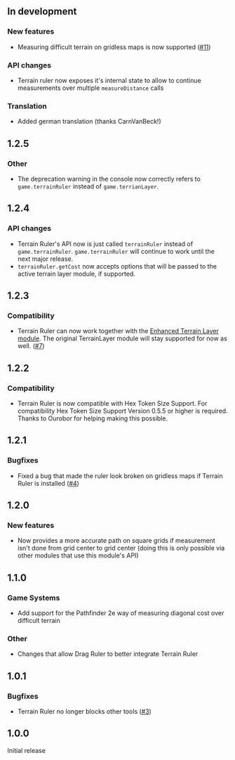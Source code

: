## In development
### New features
- Measuring difficult terrain on gridless maps is now supported ([#11](https://github.com/manuelVo/foundryvtt-terrain-ruler/issues/11))

### API changes
- Terrain ruler now exposes it's internal state to allow to continue measurements over multiple `measureDistance` calls

### Translation
- Added german translation (thanks CarnVanBeck!)



## 1.2.5
### Other
- The deprecation warning in the console now correctly refers to `game.terrainRuler` instead of `game.terrianLayer`.


## 1.2.4
### API changes
- Terrain Ruler's API now is just called `terrainRuler` instead of `game.terrainRuler`. `game.terrainRuler` will continue to work until the next major release.
- `terrainRuler.getCost` now accepts options that will be passed to the active terrain layer module, if supported.


## 1.2.3
### Compatibility
- Terrain Ruler can now work together with the [Enhanced Terrain Layer module](https://foundryvtt.com/packages/enhanced-terrain-layer). The original TerrainLayer module will stay supported for now as well. ([#7](https://github.com/manuelVo/foundryvtt-terrain-ruler/issues/7))


## 1.2.2
### Compatibility
- Terrain Ruler is now compatible with Hex Token Size Support. For compatibility Hex Token Size Support Version 0.5.5 or higher is required. Thanks to Ourobor for helping making this possible.


## 1.2.1
### Bugfixes
- Fixed a bug that made the ruler look broken on gridless maps if Terrain Ruler is installed ([#4](https://github.com/manuelVo/foundryvtt-terrain-ruler/issues/4))


## 1.2.0
### New features
- Now provides a more accurate path on square grids if measurement isn't done from grid center to grid center (doing this is only possible via other modules that use this module's API)

## 1.1.0
### Game Systems
- Add support for the Pathfinder 2e way of measuring diagonal cost over difficult terrain

### Other
- Changes that allow Drag Ruler to better integrate Terrain Ruler


## 1.0.1
### Bugfixes
- Terrain Ruler no longer blocks other tools ([#3](https://github.com/manuelVo/foundryvtt-terrain-ruler/issues/3))

## 1.0.0
Initial release
